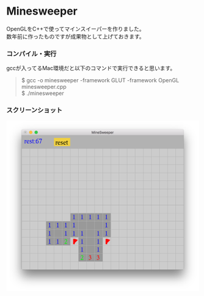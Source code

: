 # Minesweeper
OpenGLをC++で使ってマインスイーパーを作りました。  
数年前に作ったものですが成果物として上げておきます。

### コンパイル・実行
gccが入ってるMac環境だと以下のコマンドで実行できると思います。
> $ gcc -o minesweeper -framework GLUT -framework OpenGL minesweeper.cpp  
$ ./minesweeper

### スクリーンショット
![スクショ](https://github.com/kabik/Minesweeper/blob/master/minesweeper.png)
